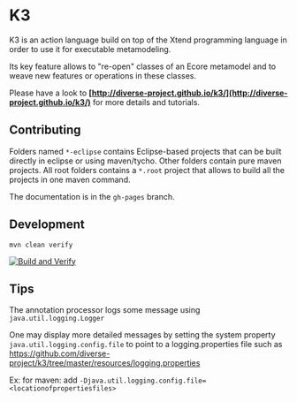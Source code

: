 K3
==

K3 is an action language build on top of the Xtend programming language in order to use it for executable metamodeling.

Its key feature allows to "re-open" classes of an Ecore metamodel and to weave new features or operations in these classes.

Please have a look to **[http://diverse-project.github.io/k3/](http://diverse-project.github.io/k3/)** for more details and tutorials.


Contributing
------------------------

Folders named `*-eclipse` contains Eclipse-based projects that can be built directly in eclipse or using maven/tycho.
Other folders contain pure maven projects.
All root folders contains a `*.root` project that allows to build all the projects in one maven command.

The documentation is in the `gh-pages` branch.


Development
------------------------

```
mvn clean verify
```

[![Build and Verify](https://github.com/diverse-project/k3/actions/workflows/verify.yml/badge.svg)](https://github.com/diverse-project/k3/actions)


Tips
------------------------

The annotation processor logs some message using `java.util.logging.Logger`

One may display  more detailed messages by setting the system property `java.util.logging.config.file` to point to a  logging.properties file such as 
https://github.com/diverse-project/k3/tree/master/resources/logging.properties

Ex: for maven: add `-Djava.util.logging.config.file=<locationofpropertiesfiles>`
